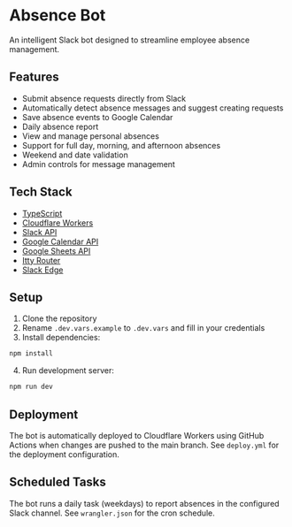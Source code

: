 # Absence Bot

An intelligent Slack bot designed to streamline employee absence management.

## Features

- Submit absence requests directly from Slack
- Automatically detect absence messages and suggest creating requests
- Save absence events to Google Calendar
- Daily absence report
- View and manage personal absences
- Support for full day, morning, and afternoon absences
- Weekend and date validation
- Admin controls for message management

## Tech Stack

- [TypeScript](https://www.typescriptlang.org/)
- [Cloudflare Workers](https://workers.cloudflare.com/)
- [Slack API](https://api.slack.com/)
- [Google Calendar API](https://developers.google.com/calendar)
- [Google Sheets API](https://developers.google.com/sheets/api)
- [Itty Router](https://github.com/kwhitley/itty-router)
- [Slack Edge](https://github.com/slack-edge/slack-edge)

## Setup

1. Clone the repository
2. Rename `.dev.vars.example` to `.dev.vars` and fill in your credentials
3. Install dependencies:

```bash
npm install
```

4. Run development server:

```bash
npm run dev
```

## Deployment

The bot is automatically deployed to Cloudflare Workers using GitHub Actions when changes are pushed to the main branch. See `deploy.yml` for the deployment configuration.

## Scheduled Tasks

The bot runs a daily task (weekdays) to report absences in the configured Slack channel. See `wrangler.json` for the cron schedule.
